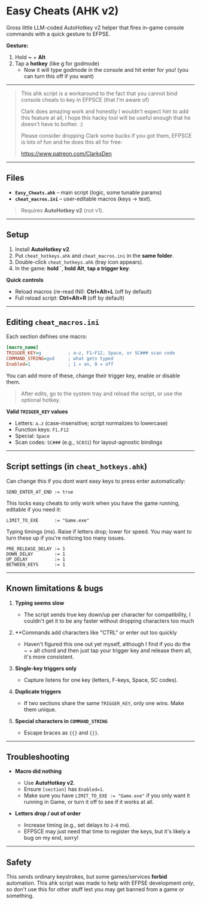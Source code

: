 # Easy Cheats (AHK v2)

Gross little LLM-coded AutoHotkey v2 helper that fires in-game console commands with a quick gesture to EFPSE.  

**Gesture:** 
1. Hold **~** + **Alt**
2. Tap a **hotkey** (like g for godmode)
   * Now it will type godmode in the console and hit enter for you! (you can turn this off if you want)
   
---

>This ahk script is a workaround to the fact that you cannot bind console cheats to key in EFPSCE (that I'm aware of)
>
>Clark does amazing work and honestly I wouldn't expect him to add this feature at all,
>I hope this hacky tool will be useful enough that he doesn't have to bother. :)
>
>Please consider dropping Clark some bucks if you got them, EFPSCE is lots of fun and he does this all for free:
>
>https://www.patreon.com/ClarksDen

---

## Files

- **`Easy_Cheats.ahk`** – main script (logic, some tunable params)
- **`cheat_macros.ini`** – user-editable macros (keys → text).

> Requires **AutoHotkey v2** (not v1).

---

## Setup

1. Install **AutoHotkey v2**.
2. Put `cheat_hotkeys.ahk` and `cheat_macros.ini` in the **same folder**.
3. Double-click `cheat_hotkeys.ahk` (tray icon appears).
4. In the game: **hold `**, **hold Alt**, **tap a trigger key**.

**Quick controls**
- Reload macros (re-read INI): **Ctrl+Alt+L** (off by default)
- Full reload script: **Ctrl+Alt+R** (off by default)


---

## Editing `cheat_macros.ini`

Each section defines one macro:

```ini
[macro_name]
TRIGGER_KEY=g          ; a–z, F1–F12, Space, or SC### scan code
COMMAND_STRING=god     ; what gets typed
Enabled=1              ; 1 = on, 0 = off
```

You can add more of these, change their trigger key, enable or disable them.

> After edits, go to the system tray and reload the script, or use the optional hotkey.

**Valid `TRIGGER_KEY` values**

- Letters: `a`..`z` (case-insensitive; script normalizes to lowercase)  
- Function keys: `F1`..`F12`  
- Special: `Space`  
- Scan codes: `SC###` (e.g., `SC031`) for layout-agnostic bindings

---

## Script settings (in `cheat_hotkeys.ahk`)

Can change this if you dont want easy keys to press enter automatically:
```ahk
SEND_ENTER_AT_END := true
```

This locks easy cheats to only work when you have the game running, editable if you need it:
```ahk
LIMIT_TO_EXE      := "Game.exe"
```

Typing timings (ms). Raise if letters drop; lower for speed. You may want to turn these up if you're noticing too many issues.
```ahk
PRE_RELEASE_DELAY := 1
DOWN_DELAY        := 1
UP_DELAY          := 1
BETWEEN_KEYS      := 1
```

---

## Known limitations & bugs

1) **Typing seems slow**  
   - The script sends true key down/up per character for compatibility, I couldn't get it to be any faster without dropping characters too much
  
2) **Commands add characters like "CTRL" or enter out too quickly
   - Haven't figured this one out yet myself, although I find if you do the ~ + alt chord and then just tap your trigger key and release them all, it's more consistent.

4) **Single-key triggers only**  
   - Capture listens for one key (letters, F-keys, Space, SC codes).

5) **Duplicate triggers**  
   - If two sections share the same `TRIGGER_KEY`, only one wins. Make them unique.

6) **Special characters in `COMMAND_STRING`**  
   - Escape braces as `{{}` and `{}}`.  


---

## Troubleshooting

- **Macro did nothing**
  - Use **AutoHotkey v2**.
  - Ensure `[section]` has `Enabled=1`.
  - Make sure you have `LIMIT_TO_EXE := "Game.exe"` if you only want it running in Game, or turn it off to see if it works at all.

- **Letters drop / out of order**
  - Increase timing (e.g., set delays to `2–8` ms).  
  - EFPSCE may just need that time to register the keys, but it's likely a bug on my end, sorry!


---

## Safety

This sends ordinary keystrokes, but some games/services **forbid** automation. This ahk script was made to help with EFPSE development *only*, so don't use this for other stuff lest you may get banned from a game or something.

